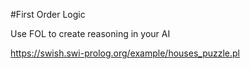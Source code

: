 #First Order Logic  

Use FOL to create reasoning in your AI

https://swish.swi-prolog.org/example/houses_puzzle.pl